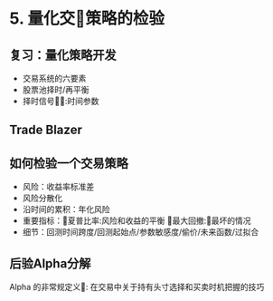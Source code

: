 # 5. 量化交􏰯策略的检验

## 复习：量化策略开发

- 交易系统的六要素
- 股票池择时/再平衡
- 择时信号􏲁􏲂:时间参数

## Trade Blazer

## 如何检验一个交易策略

- 风险：收益率标准差 
- 风险分散化
- 沿时间的累积：年化风险
- 重要指标：􏳃夏普比率:风险和收益的平衡 􏳁最大回撤:􏳁最坏的情况
- 细节：回测时间跨度/回测起始点/参数敏感度/偷价/未来函数/过拟合

## 后验Alpha分解

Alpha 的非常规定义􏱈: 在交易中关于持有头寸选择和买卖时机把握的技巧

